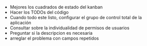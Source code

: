 - Mejores los cuadrados de estado del kanban
- Hacer los TODOs del código
- Cuando todo este listo, configurar el grupo de control total de la aplicación
- Consultar sobre la individualidad de permisos de usuarios
- Preguntar si la descripcion es necesaria
- arreglar el problema con campos repetidos